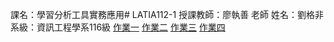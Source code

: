 課名：學習分析工具實務應用# LATIA112-1
授課教師：廖執善 老師
姓名：劉格非
系級：資訊工程學系116級
[作業一](https://github.com/fionaliu0621/LATIA112-1/blob/main/HW1.py)
[作業二](https://github.com/fionaliu0621/LATIA112-1/blob/main/hw2(selenium).py)
[作業三](https://github.com/fionaliu0621/LATIA112-1/tree/main/EchoBot)
[作業四](https://github.com/fionaliu0621/LATIA112-1/tree/main/hw4)
